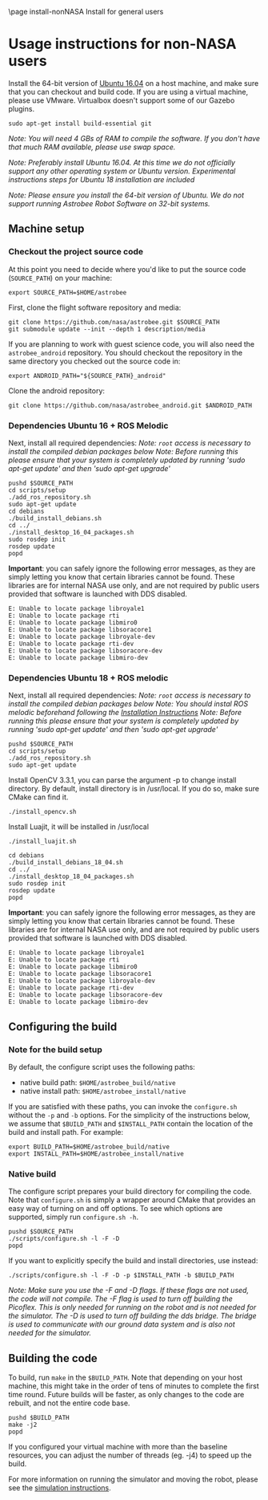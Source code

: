 \page install-nonNASA Install for general users

# Usage instructions for non-NASA users

Install the 64-bit version of [Ubuntu 16.04](http://releases.ubuntu.com/16.04)
on a host machine, and make sure that you can checkout and build code.
If you are using a virtual machine, please use VMware. Virtualbox doesn't
support some of our Gazebo plugins.

    sudo apt-get install build-essential git

*Note: You will need 4 GBs of RAM to compile the software. If you don't have
that much RAM available, please use swap space.*

*Note: Preferably install Ubuntu 16.04. At this time we do not officially support
any other operating system or Ubuntu version. Experimental instructions steps for 
Ubuntu 18 installation are included*

*Note: Please ensure you install the 64-bit version of Ubuntu. We do not
support running Astrobee Robot Software on 32-bit systems.*

## Machine setup

### Checkout the project source code

At this point you need to decide where you'd like to put the source code
(`SOURCE_PATH`) on your machine:

    export SOURCE_PATH=$HOME/astrobee

First, clone the flight software repository and media:

    git clone https://github.com/nasa/astrobee.git $SOURCE_PATH
    git submodule update --init --depth 1 description/media


If you are planning to work with guest science code, you will also need the
`astrobee_android` repository. You should checkout the repository in the same
directory you checked out the source code in:

    export ANDROID_PATH="${SOURCE_PATH}_android"


Clone the android repository:

    git clone https://github.com/nasa/astrobee_android.git $ANDROID_PATH


### Dependencies Ubuntu 16 + ROS Melodic

Next, install all required dependencies:
*Note: `root` access is necessary to install the compiled debian packages below*
*Note: Before running this please ensure that your system is completely updated
    by running 'sudo apt-get update' and then 'sudo apt-get upgrade'*

    pushd $SOURCE_PATH
    cd scripts/setup
    ./add_ros_repository.sh
    sudo apt-get update
    cd debians
    ./build_install_debians.sh
    cd ../
    ./install_desktop_16_04_packages.sh
    sudo rosdep init
    rosdep update
    popd

**Important**: you can safely ignore the following error messages, as they are simply letting you know that certain libraries cannot be found. These libraries are for internal NASA use only, and are not required by public users provided that software is launched with DDS disabled.

    E: Unable to locate package libroyale1
    E: Unable to locate package rti
    E: Unable to locate package libmiro0
    E: Unable to locate package libsoracore1
    E: Unable to locate package libroyale-dev
    E: Unable to locate package rti-dev
    E: Unable to locate package libsoracore-dev
    E: Unable to locate package libmiro-dev

### Dependencies Ubuntu 18 + ROS melodic

Next, install all required dependencies:
*Note: `root` access is necessary to install the compiled debian packages below*
*Note: You should instal ROS melodic beforehand following the [Installation Instructions](http://wiki.ros.org/melodic/Installation/Ubuntu)*
*Note: Before running this please ensure that your system is completely updated
    by running 'sudo apt-get update' and then 'sudo apt-get upgrade'*

    pushd $SOURCE_PATH
    cd scripts/setup
    ./add_ros_repository.sh
    sudo apt-get update

Install OpenCV 3.3.1, you can parse the argument -p to change install directory. By default, install directory is in /usr/local. If you do so, make sure CMake can find it.

    ./install_opencv.sh

Install Luajit, it will be installed in /usr/local

    ./install_luajit.sh

    cd debians
    ./build_install_debians_18_04.sh
    cd ../
    ./install_desktop_18_04_packages.sh
    sudo rosdep init
    rosdep update
    popd

**Important**: you can safely ignore the following error messages, as they are simply letting you know that certain libraries cannot be found. These libraries are for internal NASA use only, and are not required by public users provided that software is launched with DDS disabled.

    E: Unable to locate package libroyale1
    E: Unable to locate package rti
    E: Unable to locate package libmiro0
    E: Unable to locate package libsoracore1
    E: Unable to locate package libroyale-dev
    E: Unable to locate package rti-dev
    E: Unable to locate package libsoracore-dev
    E: Unable to locate package libmiro-dev


## Configuring the build

### Note for the build setup
By default, the configure script uses the following paths:
  - native build path: `$HOME/astrobee_build/native`
  - native install path: `$HOME/astrobee_install/native`

If you are satisfied with these paths, you can invoke the `configure.sh` without
the `-p` and `-b` options. For the simplicity of the instructions below,
we assume that `$BUILD_PATH` and `$INSTALL_PATH` contain the location of the
build and install path. For example:

    export BUILD_PATH=$HOME/astrobee_build/native
    export INSTALL_PATH=$HOME/astrobee_install/native

### Native build

The configure script prepares your build directory for compiling the code. Note
that `configure.sh` is simply a wrapper around CMake that provides an easy way
of turning on and off options. To see which options are supported, simply run
`configure.sh -h`.

    pushd $SOURCE_PATH
    ./scripts/configure.sh -l -F -D
    popd

If you want to explicitly specify the build and install directories, use
instead:

    ./scripts/configure.sh -l -F -D -p $INSTALL_PATH -b $BUILD_PATH

*Note: Make sure you use the -F and -D flags. If these flags are not used, the
code will not compile. The -F flag is used to turn off building the Picoflex.
This is only needed for running on the robot and is not needed for the
simulator. The -D is used to turn off building the dds bridge. The bridge is
used to communicate with our ground data system and is also not needed for the
simulator.*

## Building the code

To build, run `make` in the `$BUILD_PATH`. Note that depending on your host
machine, this might take in the order of tens of minutes to complete the first
time round. Future builds will be faster, as only changes to the code are
rebuilt, and not the entire code base.

    pushd $BUILD_PATH
    make -j2
    popd

If you configured your virtual machine with more than the baseline resources,
you can adjust the number of threads (eg. -j4) to speed up the build.

For more information on running the simulator and moving the robot, please see
the [simulation instructions](simulation/sim_overview.md).
